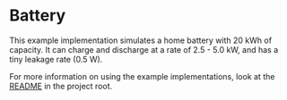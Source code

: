 # Battery

This example implementation simulates a home battery with 20 kWh of capacity. It can charge and discharge at a rate of 2.5 - 5.0 kW, and has a tiny leakage rate (0.5 W).

For more information on using the example implementations, look at the [README](../README.md) in the project root.